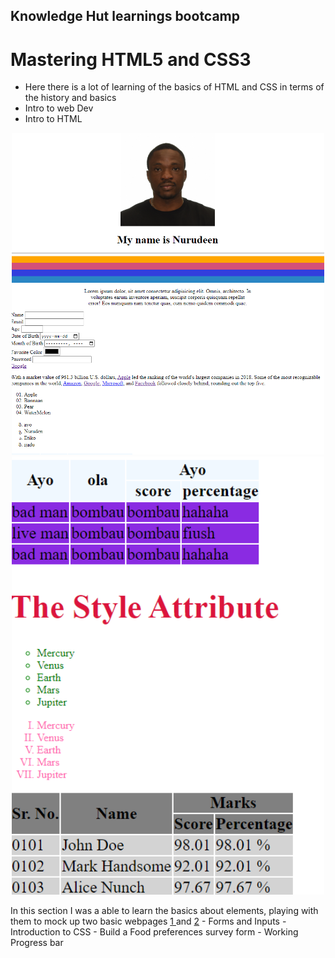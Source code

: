 ## Knowledge Hut learnings bootcamp

# Mastering HTML5 and CSS3
- Here there is a lot of learning of the basics of HTML and CSS in terms of the history and basics
- Intro to web Dev
- Intro to HTML
<p align="center">
  <img src="/Images/intro/3.png" width="500px" title="1.0">
  <img src="/Images/intro/4.png" width="500px" title="1.1">
</p>
In this section I was a able to learn the basics about elements, playing with them to mock up two basic webpages <a href="/Mastering-html5-andcss3/Intro/index.html"> 1 </a> and <a href="/Mastering-html5-andcss3/Intro/index-one.html"> 2</a>
- Forms and Inputs
- Introduction to CSS
- Build a Food preferences survey form
- Working Progress bar
